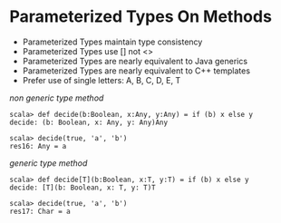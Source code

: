 # Parameterized Types On Methods

- Parameterized Types maintain type consistency
- Parameterized Types use [] not <>
- Parameterized Types are nearly equivalent to Java generics
- Parameterized Types are nearly equivalent to C++ templates
- Prefer use of single letters: A, B, C, D, E, T

*non generic type method*

```
scala> def decide(b:Boolean, x:Any, y:Any) = if (b) x else y
decide: (b: Boolean, x: Any, y: Any)Any

scala> decide(true, 'a', 'b')
res16: Any = a
```

*generic type method*

```
scala> def decide[T](b:Boolean, x:T, y:T) = if (b) x else y
decide: [T](b: Boolean, x: T, y: T)T

scala> decide(true, 'a', 'b')
res17: Char = a
```